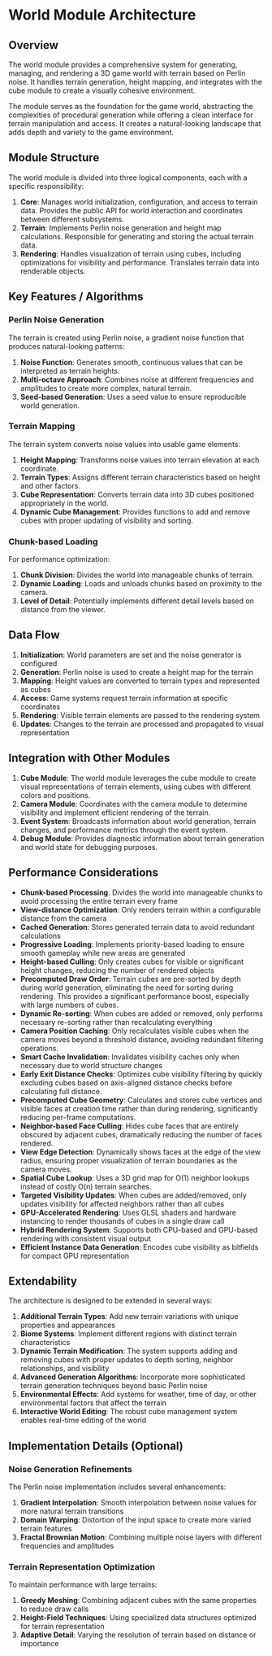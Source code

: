 # World Module Architecture

## Overview

The world module provides a comprehensive system for generating, managing, and rendering a 3D game world with terrain based on Perlin noise. It handles terrain generation, height mapping, and integrates with the cube module to create a visually cohesive environment.

The module serves as the foundation for the game world, abstracting the complexities of procedural generation while offering a clean interface for terrain manipulation and access. It creates a natural-looking landscape that adds depth and variety to the game environment.

## Module Structure

The world module is divided into three logical components, each with a specific responsibility:

1. **Core**: Manages world initialization, configuration, and access to terrain data. Provides the public API for world interaction and coordinates between different subsystems.
2. **Terrain**: Implements Perlin noise generation and height map calculations. Responsible for generating and storing the actual terrain data.
3. **Rendering**: Handles visualization of terrain using cubes, including optimizations for visibility and performance. Translates terrain data into renderable objects.

## Key Features / Algorithms

### Perlin Noise Generation
The terrain is created using Perlin noise, a gradient noise function that produces natural-looking patterns:

1. **Noise Function**: Generates smooth, continuous values that can be interpreted as terrain heights.
2. **Multi-octave Approach**: Combines noise at different frequencies and amplitudes to create more complex, natural terrain.
3. **Seed-based Generation**: Uses a seed value to ensure reproducible world generation.

### Terrain Mapping
The terrain system converts noise values into usable game elements:

1. **Height Mapping**: Transforms noise values into terrain elevation at each coordinate.
2. **Terrain Types**: Assigns different terrain characteristics based on height and other factors.
3. **Cube Representation**: Converts terrain data into 3D cubes positioned appropriately in the world.
4. **Dynamic Cube Management**: Provides functions to add and remove cubes with proper updating of visibility and sorting.

### Chunk-based Loading
For performance optimization:

1. **Chunk Division**: Divides the world into manageable chunks of terrain.
2. **Dynamic Loading**: Loads and unloads chunks based on proximity to the camera.
3. **Level of Detail**: Potentially implements different detail levels based on distance from the viewer.

## Data Flow

1. **Initialization**: World parameters are set and the noise generator is configured
2. **Generation**: Perlin noise is used to create a height map for the terrain
3. **Mapping**: Height values are converted to terrain types and represented as cubes
4. **Access**: Game systems request terrain information at specific coordinates
5. **Rendering**: Visible terrain elements are passed to the rendering system
6. **Updates**: Changes to the terrain are processed and propagated to visual representation

## Integration with Other Modules

1. **Cube Module**: The world module leverages the cube module to create visual representations of terrain elements, using cubes with different colors and positions.
2. **Camera Module**: Coordinates with the camera module to determine visibility and implement efficient rendering of the terrain.
3. **Event System**: Broadcasts information about world generation, terrain changes, and performance metrics through the event system.
4. **Debug Module**: Provides diagnostic information about terrain generation and world state for debugging purposes.

## Performance Considerations

- **Chunk-based Processing**: Divides the world into manageable chunks to avoid processing the entire terrain every frame
- **View-distance Optimization**: Only renders terrain within a configurable distance from the camera
- **Cached Generation**: Stores generated terrain data to avoid redundant calculations
- **Progressive Loading**: Implements priority-based loading to ensure smooth gameplay while new areas are generated
- **Height-based Culling**: Only creates cubes for visible or significant height changes, reducing the number of rendered objects
- **Precomputed Draw Order**: Terrain cubes are pre-sorted by depth during world generation, eliminating the need for sorting during rendering. This provides a significant performance boost, especially with large numbers of cubes.
- **Dynamic Re-sorting**: When cubes are added or removed, only performs necessary re-sorting rather than recalculating everything
- **Camera Position Caching**: Only recalculates visible cubes when the camera moves beyond a threshold distance, avoiding redundant filtering operations.
- **Smart Cache Invalidation**: Invalidates visibility caches only when necessary due to world structure changes
- **Early Exit Distance Checks**: Optimizes cube visibility filtering by quickly excluding cubes based on axis-aligned distance checks before calculating full distance.
- **Precomputed Cube Geometry**: Calculates and stores cube vertices and visible faces at creation time rather than during rendering, significantly reducing per-frame computations.
- **Neighbor-based Face Culling**: Hides cube faces that are entirely obscured by adjacent cubes, dramatically reducing the number of faces rendered.
- **View Edge Detection**: Dynamically shows faces at the edge of the view radius, ensuring proper visualization of terrain boundaries as the camera moves.
- **Spatial Cube Lookup**: Uses a 3D grid map for O(1) neighbor lookups instead of costly O(n) terrain searches.
- **Targeted Visibility Updates**: When cubes are added/removed, only updates visibility for affected neighbors rather than all cubes
- **GPU-Accelerated Rendering**: Uses GLSL shaders and hardware instancing to render thousands of cubes in a single draw call
- **Hybrid Rendering System**: Supports both CPU-based and GPU-based rendering with consistent visual output
- **Efficient Instance Data Generation**: Encodes cube visibility as bitfields for compact GPU representation

## Extendability

The architecture is designed to be extended in several ways:

1. **Additional Terrain Types**: Add new terrain variations with unique properties and appearances
2. **Biome Systems**: Implement different regions with distinct terrain characteristics
3. **Dynamic Terrain Modification**: The system supports adding and removing cubes with proper updates to depth sorting, neighbor relationships, and visibility
4. **Advanced Generation Algorithms**: Incorporate more sophisticated terrain generation techniques beyond basic Perlin noise
5. **Environmental Effects**: Add systems for weather, time of day, or other environmental factors that affect the terrain
6. **Interactive World Editing**: The robust cube management system enables real-time editing of the world

## Implementation Details (Optional)

### Noise Generation Refinements
The Perlin noise implementation includes several enhancements:

1. **Gradient Interpolation**: Smooth interpolation between noise values for more natural terrain transitions
2. **Domain Warping**: Distortion of the input space to create more varied terrain features
3. **Fractal Brownian Motion**: Combining multiple noise layers with different frequencies and amplitudes

### Terrain Representation Optimization
To maintain performance with large terrains:

1. **Greedy Meshing**: Combining adjacent cubes with the same properties to reduce draw calls
2. **Height-Field Techniques**: Using specialized data structures optimized for terrain representation
3. **Adaptive Detail**: Varying the resolution of terrain based on distance or importance

